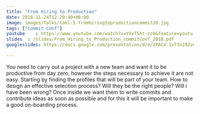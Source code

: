 ```yaml
---
title: "From Hiring to Production"
date: 2018-11-24T12:29:40+06:00
image: images/talks/takl-5-fromhiringtoproductioncommit20.jpg
tags: ["Commit-Conf"]
youtube    : https://www.youtube.com/watch?v=YVxTSht-zc0&feature=youtu.be&t=10332
slides  : /slides/From_Hiring_to_Production_commitConf_2018.pdf
googleslides: https://docs.google.com/presentation/d/e/2PACX-1vT3n2dZvwZKp_8BsK8iicGs32RyrSZmcoOz9N7WgIpdNYHBBjL8w-UmcqOJYMQ6hBoh0cLD64VhoZxW/embed?start=false&loop=false&delayms=3000

---
```

You need to carry out a project with a new team and want it to be productive from day zero, however the steps necessary to achieve it are not easy. Starting by finding the profiles that will be part of your team. How to design an effective selection process? Will they be the right people? Will i have been wrong? Once inside we want them to write commits and contribute ideas as soon as possible and for this it will be important to make a good on-boarding process.


<br/>
<br/>



